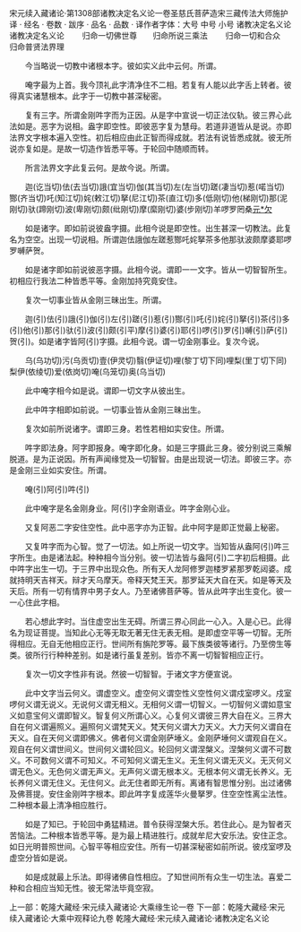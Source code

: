 宋元续入藏诸论·第1308部诸教决定名义论一卷圣慈氏菩萨造宋三藏传法大师施护译
· 经名 · 卷数 · 跋序
· 品名 · 品数 · 译作者字体：大号 中号 小号
诸教决定名义论
诸教决定名义论
　　归命一切佛世尊　　归命所说三乘法
　　归命一切和合众　　归命普贤法界理

　　今当略说一切教中诸根本字。彼如实义此中云何。所谓。

　　唵字最为上首。我今顶礼此字清净住不二相。若复有人能以此字舌上转者。彼得真实诸慧根本。此字于一切教中甚深秘密。

　　复有三字。所谓金刚吽字而为正因。从是字中宣说一切正法仪轨。彼三界心此法如是。恶字为说相。盎字即空性。即彼恶字复为慧母。若道非道皆从是说。亦即法界文字根本遍入空性。初后相应由此正智而得成就。若法有说皆悉成就。彼无所说亦复如是。是故一切造作皆悉平等。于轮回中随顺而转。

　　所言法界文字此复云何。是故今说。所谓。

　　迦(讫当切)佉(去当切)誐(宜当切)伽(其当切)左(左当切)蹉(凄当切)惹(喏当切)酂(齐当切)吒(知江切)姹(敕江切)拏(尼江切)茶(直江切)多(低刚切)他(梯刚切)那(泥刚切)驮(蹄刚切)波(卑刚切)颇(纰刚切)摩(縻刚切)婆(步刚切)羊啰罗罔桑[元*欠](呼郎切)

　　如是诸字。即如前说彼盎字摄。此相今说是即空性。出生甚深一切教法。此复名为空空。出现一切说相。所谓迦佉誐伽左蹉惹酂吒姹拏茶多他那驮波颇摩婆耶啰罗嚩萨贺。

　　如是诸字即如前说彼恶字摄。此相今说。谓即一一文字。皆从一切智智所生。初相应行我法二种皆悉平等。金刚加持究竟安住。

　　复次一切事业皆从金刚三昧出生。所谓。

　　迦(引)佉(引)誐(引)伽(引)左(引)蹉(引)惹(引)酂(引)吒(引)姹(引)拏(引)茶(引)多(引)他(引)那(引)驮(引)波(引)颇(引平)摩(引)婆(引)耶(引)啰(引)罗(引)嚩(引)萨(引)贺(引)。如是诸字皆阿(引)字摄。此相今说。谓一切金刚事业。复次今说。

　　乌(乌功切)污(乌贡切)壹(伊灵切)翳(伊证切)哩(黎丁切下同)哩梨(里丁切下同)梨伊(依绫切)爱(依岗切)唵(乌笼切)奥(乌当切)

　　此中唵字相今如是说。谓即一切文字从彼出生。

　　此中吽字相即如前说。一切事业皆从金刚三昧出生。

　　复次如前所说诸字。谓即三身。若性若相如实安住。所谓。

　　吽字即法身。阿字即报身。唵字即化身。如是三字摄此三身。彼分别说三乘解脱道。是为正说因。所有声闻缘觉及一切智智。由是出现说一切法。即彼三字。亦是金刚三业如实安住。所谓。

　　唵(引)阿(引)吽(引)

　　此中唵字是名金刚身业。阿(引)字金刚语业。吽字金刚心业。

　　又复阿恶二字安住空性。此中恶字亦为正智。此中阿字是即正觉最上秘密。

　　又复吽字而为心智。觉了一切法。如上所说一切文字。当知皆从盎阿(引)吽三字所生。由是诸法起。种种相今当分别。彼一切法皆与盎阿(引)二字初后相摄。此中吽字出生一切。于三界中出现众色。所有天人龙阿修罗迦楼罗紧那罗乾闼婆。成就持明天吉祥天。辩才天乌摩天。帝释天梵王天。那罗延天大自在天。如是等天及天后。所有一切有情界中男子女人。乃至诸佛菩萨等。皆从此吽字出生变化。彼一一心住此字相。

　　若心想此字时。当住虚空出生无碍。所谓三界心同此一心入。入是心已。此得名为现证菩提。当知此心无等无取无著无住无表无相。是即虚空平等一切智。无所得相应。无自无他相应正行。世间所有旃陀罗等。最下族类彼等诸行。乃至傍生等类。彼所行行种种差别。如是诸行虽复差别。皆亦不离一切智智相应正行。

　　复次一切文字性非有说。然彼一切智智。于诸文字方便宣说。

　　此中文字当云何义。谓虚空义。虚空何义谓空性义空性何义谓戍室啰义。戍室啰何义谓无说义。无说何义谓无相义。无相何义谓一切智义。一切智何义谓如意宝义如意宝何义谓即智义。智复何义所谓心义。心复何义谓彼三界大自在义。三界大自在何义谓遍照义。遍照何义谓梵天义。梵天何义谓大力天义。大力天何义谓自在天义。自在天何义谓即佛义。佛者何义谓金刚萨埵义。金刚萨埵何义谓观自在义。观自在何义谓世间义。世间何义谓轮回义。轮回何义谓涅槃义。涅槃何义谓不可数义。不可数何义谓不可知义。不可知何义谓无生义。无生何义谓无灭义。无灭何义谓无色义。无色何义谓无声义。无声何义谓无根本义。无根本何义谓无长养义。无长养何义谓无住义。无住何义。此无住者即无所有。离诸有智思惟分别。出过诸佛及佛菩提。安住金刚吽字根本。即此吽字复成莲华火曼拏罗。住空空性离尘法性。二种根本最上清净相应胜行。

　　如是了知已。于轮回中勇猛精进。普令获得涅槃大乐。若住此心。是为智者灭苦恼法。二种根本皆悉平等。是为最上精进胜行。成就牟尼大安乐法。安住正念。如日光明普照世间。心智平等相应安住。所有一切甚深秘密如前所说。彼戍室啰及虚空分皆如是说。

　　如是成就最上乐法。即得诸佛自性相应。了知世间所有众生一切生法。喜爱二种和合相应当知无性。彼无常法毕竟空寂。

上一部：乾隆大藏经·宋元续入藏诸论·大乘缘生论一卷
下一部：乾隆大藏经·宋元续入藏诸论·大乘中观释论九卷
乾隆大藏经·宋元续入藏诸论·诸教决定名义论
